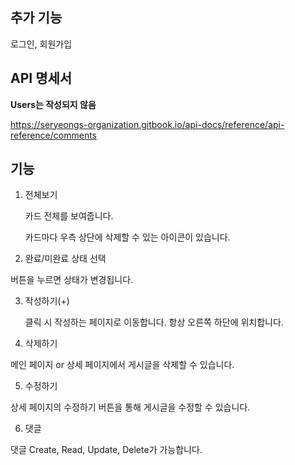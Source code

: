 ## 추가 기능

로그인, 회원가입

## API 명세서

**Users는 작성되지 않음**

https://seryeongs-organization.gitbook.io/api-docs/reference/api-reference/comments

## 기능

1. 전체보기

   카드 전체를 보여줍니다.

   카드마다 우측 상단에 삭제할 수 있는 아이콘이 있습니다.

2. 완료/미완료 상태 선택

버튼을 누르면 상태가 변경됩니다.

3. 작성하기(+)

   클릭 시 작성하는 페이지로 이동합니다.
   항상 오른쪽 하단에 위치합니다.

4. 삭제하기

메인 페이지 or 상세 페이지에서 게시글을 삭제할 수 있습니다.

5. 수정하기

상세 페이지의 수정하기 버튼을 통해 게시글을 수정할 수 있습니다.

6. 댓글

댓글 Create, Read, Update, Delete가 가능합니다.
